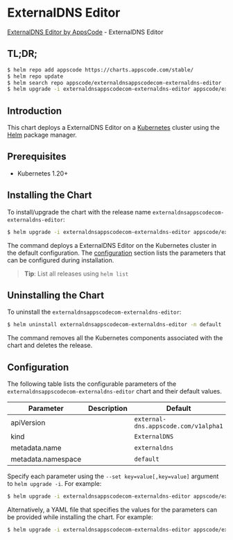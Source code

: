 # ExternalDNS Editor

[ExternalDNS Editor by AppsCode](https://appscode.com) - ExternalDNS Editor

## TL;DR;

```bash
$ helm repo add appscode https://charts.appscode.com/stable/
$ helm repo update
$ helm search repo appscode/externaldnsappscodecom-externaldns-editor --version=v0.25.0
$ helm upgrade -i externaldnsappscodecom-externaldns-editor appscode/externaldnsappscodecom-externaldns-editor -n default --create-namespace --version=v0.25.0
```

## Introduction

This chart deploys a ExternalDNS Editor on a [Kubernetes](http://kubernetes.io) cluster using the [Helm](https://helm.sh) package manager.

## Prerequisites

- Kubernetes 1.20+

## Installing the Chart

To install/upgrade the chart with the release name `externaldnsappscodecom-externaldns-editor`:

```bash
$ helm upgrade -i externaldnsappscodecom-externaldns-editor appscode/externaldnsappscodecom-externaldns-editor -n default --create-namespace --version=v0.25.0
```

The command deploys a ExternalDNS Editor on the Kubernetes cluster in the default configuration. The [configuration](#configuration) section lists the parameters that can be configured during installation.

> **Tip**: List all releases using `helm list`

## Uninstalling the Chart

To uninstall the `externaldnsappscodecom-externaldns-editor`:

```bash
$ helm uninstall externaldnsappscodecom-externaldns-editor -n default
```

The command removes all the Kubernetes components associated with the chart and deletes the release.

## Configuration

The following table lists the configurable parameters of the `externaldnsappscodecom-externaldns-editor` chart and their default values.

|     Parameter      | Description |                     Default                     |
|--------------------|-------------|-------------------------------------------------|
| apiVersion         |             | <code>external-dns.appscode.com/v1alpha1</code> |
| kind               |             | <code>ExternalDNS</code>                        |
| metadata.name      |             | <code>externaldns</code>                        |
| metadata.namespace |             | <code>default</code>                            |


Specify each parameter using the `--set key=value[,key=value]` argument to `helm upgrade -i`. For example:

```bash
$ helm upgrade -i externaldnsappscodecom-externaldns-editor appscode/externaldnsappscodecom-externaldns-editor -n default --create-namespace --version=v0.25.0 --set apiVersion=external-dns.appscode.com/v1alpha1
```

Alternatively, a YAML file that specifies the values for the parameters can be provided while
installing the chart. For example:

```bash
$ helm upgrade -i externaldnsappscodecom-externaldns-editor appscode/externaldnsappscodecom-externaldns-editor -n default --create-namespace --version=v0.25.0 --values values.yaml
```
